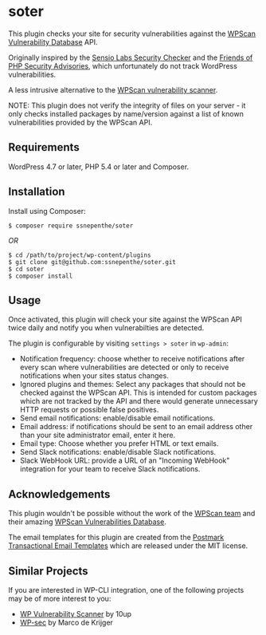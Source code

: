 # soter
This plugin checks your site for security vulnerabilities against the [WPScan Vulnerability Database](https://wpvulndb.com/) API.

Originally inspired by the [Sensio Labs Security Checker](https://github.com/sensiolabs/security-checker) and the [Friends of PHP Security Advisories](https://github.com/FriendsOfPHP/security-advisories), which unfortunately do not track WordPress vulnerabilities.

A less intrusive alternative to the [WPScan vulnerability scanner](https://wpscan.org/).

NOTE: This plugin does not verify the integrity of files on your server - it only checks installed packages by name/version against a list of known vulnerabilities provided by the WPScan API.

## Requirements
WordPress 4.7 or later, PHP 5.4 or later and Composer.

## Installation
Install using Composer:

```
$ composer require ssnepenthe/soter
```

*OR*

```
$ cd /path/to/project/wp-content/plugins
$ git clone git@github.com:ssnepenthe/soter.git
$ cd soter
$ composer install
```

## Usage
Once activated, this plugin will check your site against the WPScan API twice daily and notify you when vulnerabilties are detected.

The plugin is configurable by visiting `settings > soter` in `wp-admin`:

* Notification frequency: choose whether to receive notifications after every scan where vulnerabilities are detected or only to receive notifications when your sites status changes.
* Ignored plugins and themes: Select any packages that should not be checked against the WPScan API. This is intended for custom packages which are not tracked by the API and there would generate unnecessary HTTP requests or possible false positives.
* Send email notifications: enable/disable email notifications.
* Email address: if notifications should be sent to an email address other than your site administrator email, enter it here.
* Email type: Choose whether you prefer HTML or text emails.
* Send Slack notifications: enable/disable Slack notifications.
* Slack WebHook URL: provide a URL of an "Incoming WebHook" integration for your team to receive Slack notifications.

## Acknowledgements
This plugin wouldn't be possible without the work of the [WPScan team](https://github.com/wpscanteam) and their amazing [WPScan Vulnerabilities Database](https://wpvulndb.com/).

The email templates for this plugin are created from the [Postmark Transactional Email Templates](https://github.com/wildbit/postmark-templates) which are released under the MIT license.

## Similar Projects
If you are interested in WP-CLI integration, one of the following projects may be of more interest to you:

* [WP Vulnerability Scanner](https://github.com/10up/wp-vulnerability-scanner) by 10up
* [WP-sec](https://github.com/markri/wp-sec) by Marco de Krijger

